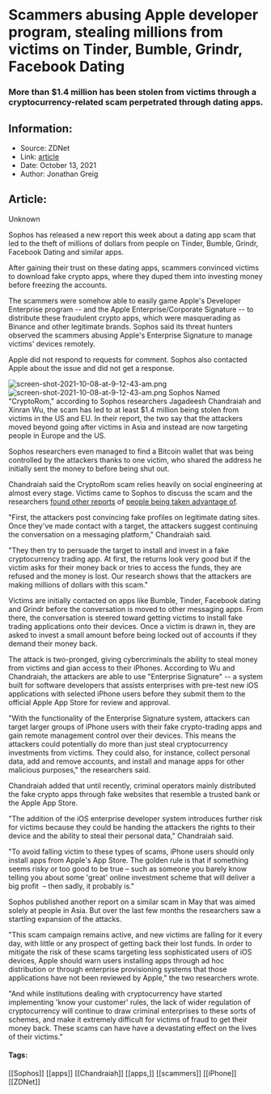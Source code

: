 # Scammers abusing Apple developer program, stealing millions from victims on Tinder, Bumble, Grindr, Facebook Dating
### More than $1.4 million has been stolen from victims through a cryptocurrency-related scam perpetrated through dating apps.

## Information:
+ Source: ZDNet
+ Link: [article](https://www.zdnet.com/article/scammers-abusing-apple-developer-program-stealing-millions-from-victims-on-tinder-bumble-grindr-facebook-dating/)
+ Date: October 13, 2021
+ Author: Jonathan Greig


## Article:
Unknown

Sophos has released a new report this week about a dating app scam that led to the theft of millions of dollars from people on Tinder, Bumble, Grindr, Facebook Dating and similar apps.

After gaining their trust on these dating apps, scammers convinced victims to download fake crypto apps, where they duped them into investing money before freezing the accounts. 

The scammers were somehow able to easily game Apple's Developer Enterprise program -- and the Apple Enterprise/Corporate Signature -- to distribute these fraudulent crypto apps, which were masquerading as Binance and other legitimate brands. Sophos said its threat hunters observed the scammers abusing Apple's Enterprise Signature to manage victims' devices remotely.

Apple did not respond to requests for comment. Sophos also contacted Apple about the issue and did not get a response. 

![screen-shot-2021-10-08-at-9-12-43-am.png]()![screen-shot-2021-10-08-at-9-12-43-am.png](https://www.zdnet.com/a/img/resize/152696ec144b9e62199fe3fee643aa0f80053e95/2021/10/13/39529f1d-8cdc-42e8-af95-538eb6fe5624/screen-shot-2021-10-08-at-9-12-43-am.png?width=470&fit=bounds&auto=webp)
 Sophos
 Named "CryptoRom," according to Sophos researchers Jagadeesh Chandraiah and Xinran Wu, the scam has led to at least $1.4 million being stolen from victims in the US and EU. In their report, the two say that the attackers moved beyond going after victims in Asia and instead are now targeting people in Europe and the US. 

Sophos researchers even managed to find a Bitcoin wallet that was being controlled by the attackers thanks to one victim, who shared the address he initially sent the money to before being shut out. 

Chandraiah said the CryptoRom scam relies heavily on social engineering at almost every stage. Victims came to Sophos to discuss the scam and the researchers [found other reports](https://www.telegraph.co.uk/money/katie-investigates/lost-63000-falling-love-bitcoin-scammer/) of [people being taken advantage of](https://www.theguardian.com/technology/2021/jul/03/cryptocurrency-scam-online-dating-covid-binance-grindr). 






"First, the attackers post convincing fake profiles on legitimate dating sites. Once they've made contact with a target, the attackers suggest continuing the conversation on a messaging platform," Chandraiah said. 

"They then try to persuade the target to install and invest in a fake cryptocurrency trading app. At first, the returns look very good but if the victim asks for their money back or tries to access the funds, they are refused and the money is lost. Our research shows that the attackers are making millions of dollars with this scam."

Victims are initially contacted on apps like Bumble, Tinder, Facebook dating and Grindr before the conversation is moved to other messaging apps. From there, the conversation is steered toward getting victims to install fake trading applications onto their devices. Once a victim is drawn in, they are asked to invest a small amount before being locked out of accounts if they demand their money back. 

The attack is two-pronged, giving cybercriminals the ability to steal money from victims and gian access to their iPhones. According to Wu and Chandraiah, the attackers are able to use "Enterprise Signature" -- a system built for software developers that assists enterprises with pre-test new iOS applications with selected iPhone users before they submit them to the official Apple App Store for review and approval. 

"With the functionality of the Enterprise Signature system, attackers can target larger groups of iPhone users with their fake crypto-trading apps and gain remote management control over their devices. This means the attackers could potentially do more than just steal cryptocurrency investments from victims. They could also, for instance, collect personal data, add and remove accounts, and install and manage apps for other malicious purposes," the researchers said. 

Chandraiah added that until recently, criminal operators mainly distributed the fake crypto apps through fake websites that resemble a trusted bank or the Apple App Store.

"The addition of the iOS enterprise developer system introduces further risk for victims because they could be handing the attackers the rights to their device and the ability to steal their personal data," Chandraiah said.

"To avoid falling victim to these types of scams, iPhone users should only install apps from Apple's App Store. The golden rule is that if something seems risky or too good to be true – such as someone you barely know telling you about some 'great' online investment scheme that will deliver a big profit  – then sadly, it probably is."

Sophos published another report on a similar scam in May that was aimed solely at people in Asia. But over the last few months the researchers saw a startling expansion of the attacks. 

"This scam campaign remains active, and new victims are falling for it every day, with little or any prospect of getting back their lost funds. In order to mitigate the risk of these scams targeting less sophisticated users of iOS devices, Apple should warn users installing apps through ad hoc distribution or through enterprise provisioning systems that those applications have not been reviewed by Apple," the two researchers wrote. 

"And while institutions dealing with cryptocurrency have started implementing 'know your customer' rules, the lack of wider regulation of cryptocurrency will continue to draw criminal enterprises to these sorts of schemes, and make it extremely difficult for victims of fraud to get their money back. These scams can have have a devastating effect on the lives of their victims."





#### Tags:
[[Sophos]] [[apps]] [[Chandraiah]] [[apps,]] [[scammers]] [[iPhone]] [[ZDNet]]

